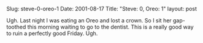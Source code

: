 Slug: steve-0-oreo-1
Date: 2001-08-17
Title: "Steve: 0, Oreo: 1"
layout: post

Ugh. Last night I was eating an Oreo and lost a crown. So I sit her gap-toothed this morning waiting to go to the dentist. This is a really good way to ruin a perfectly good Friday. Ugh.
